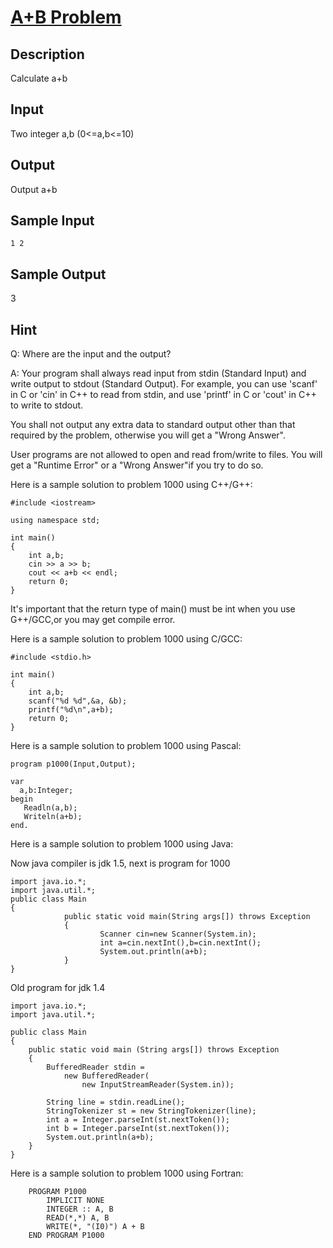 # [A+B Problem](http://poj.org/problem?id=1000)

## Description

Calculate a+b

## Input

Two integer a,b (0<=a,b<=10)

## Output

Output a+b

## Sample Input
```
1 2
```

## Sample Output

3

## Hint

Q: Where are the input and the output? 

A: Your program shall always read input from stdin (Standard Input) and write output to stdout (Standard Output). For example, you can use 'scanf' in C or 'cin' in C++ to read from stdin, and use 'printf' in C or 'cout' in C++ to write to stdout. 

You shall not output any extra data to standard output other than that required by the problem, otherwise you will get a "Wrong Answer". 

User programs are not allowed to open and read from/write to files. You will get a "Runtime Error" or a "Wrong Answer"if you try to do so. 

Here is a sample solution to problem 1000 using C++/G++: 

```
#include <iostream>

using namespace std;

int main()
{
    int a,b;
    cin >> a >> b;
    cout << a+b << endl;
    return 0;
}
```

It's important that the return type of main() must be int when you use G++/GCC,or you may get compile error. 

Here is a sample solution to problem 1000 using C/GCC: 

```
#include <stdio.h>

int main()
{
    int a,b;
    scanf("%d %d",&a, &b);
    printf("%d\n",a+b);
    return 0;
}
```

Here is a sample solution to problem 1000 using Pascal: 

```
program p1000(Input,Output);

var
  a,b:Integer;
begin
   Readln(a,b);
   Writeln(a+b);
end.
```

Here is a sample solution to problem 1000 using Java: 

Now java compiler is jdk 1.5, next is program for 1000 
```
import java.io.*;
import java.util.*;
public class Main
{
            public static void main(String args[]) throws Exception
            {
                    Scanner cin=new Scanner(System.in);
                    int a=cin.nextInt(),b=cin.nextInt();
                    System.out.println(a+b);
            }
}
```

Old program for jdk 1.4 

```
import java.io.*;
import java.util.*;

public class Main
{
    public static void main (String args[]) throws Exception
    {
        BufferedReader stdin = 
            new BufferedReader(
                new InputStreamReader(System.in));

        String line = stdin.readLine();
        StringTokenizer st = new StringTokenizer(line);
        int a = Integer.parseInt(st.nextToken());
        int b = Integer.parseInt(st.nextToken());
        System.out.println(a+b);
    }
}
```

Here is a sample solution to problem 1000 using Fortran: 

```
	PROGRAM P1000
		IMPLICIT NONE
		INTEGER :: A, B
		READ(*,*) A, B
		WRITE(*, "(I0)") A + B
	END PROGRAM P1000
```